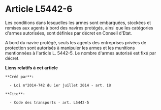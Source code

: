 # Article L5442-6

Les conditions dans lesquelles les armes sont embarquées, stockées et remises aux agents à bord des navires protégés, ainsi
que les catégories d'armes autorisées, sont définies par décret en Conseil d'Etat. 

A bord du navire protégé, seuls les agents des entreprises privées de protection sont autorisés à manipuler les armes et les
munitions mentionnées à l'article L. 5442-5. Le nombre d'armes autorisé est fixé par décret.

**Liens relatifs à cet article**

	**Créé par**:

	  - Loi n°2014-742 du 1er juillet 2014 - art. 18

	**Cite**:

	  - Code des transports - art. L5442-5

